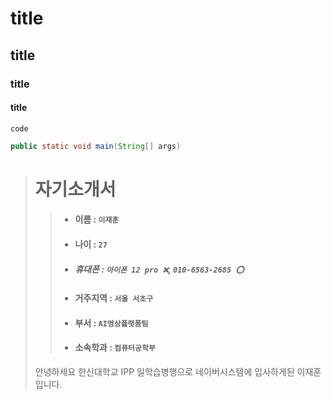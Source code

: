 # title
## title
### title
#### title

`code`

```java
public static void main(String[] args)
``` 

># 자기소개서
>   >+ #### 이름 : `이재훈`
>   >+ #### 나이 : `27`
>   >+ ##### 휴대폰 : `아이폰 12 pro ❌`, `010-6563-2685 ⭕️`
>   >+ #### 거주지역 : `서울 서초구`
>   >+ #### 부서 : `AI영상플랫폼팀`
>   >+ #### 소속학과 : `컴퓨터공학부`
> 안녕하세요 한신대학교 IPP 일학습병행으로 네이버시스템에 입사하게된 이재훈입니다. 
